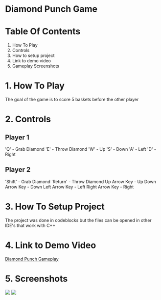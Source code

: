 **Diamond Punch Game**
=======================
**Table Of Contents**
=====================
1. How To Play
2. Controls
3. How to setup project
4. Link to demo video
5. Gameplay Screenshots

**1. How To Play**
===================

The goal of the game is to score 5 baskets before the other player

**2. Controls**
================

Player 1
------------
'Q'    - Grab Diamond
'E'    - Throw Diamond
'W'    - Up
'S'    - Down
'A'    - Left
'D'    - Right

Player 2
-------------------

'Shift'         - Grab Diamond
'Return'        - Throw Diamond
Up Arrow Key    - Up
Down Arrow Key  - Down
Left Arrow Key  - Left
Right Arrow Key - Right

**3. How To Setup Project**
===========================

The project was done in codeblocks
but the files can be opened in
other IDE's that work with C++

**4. Link to Demo Video**
==========================
[Diamond Punch Gameplay](https://www.youtube.com/watch?v=a39x9wpikZI)

**5. Screenshots**
===================
![](//DiamondPunchPic.png)
![](//DiamondPunchPic2.png)
